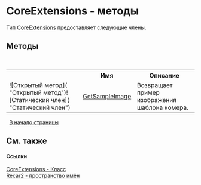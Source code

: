 # CoreExtensions - методы
 

Тип <a href="5ba49a35-7e5c-029c-481a-c3ab6ec739a9">CoreExtensions</a> предоставляет следующие члены.


## Методы
&nbsp;<table><tr><th></th><th>Имя</th><th>Описание</th></tr><tr><td>![Открытый метод]( "Открытый метод")![Статический член]( "Статический член")</td><td><a href="ee898904-3be2-ebaa-599f-d221baa93f1f">GetSampleImage</a></td><td>
Возвращает пример изображения шаблона номера.</td></tr></table>&nbsp;
<a href="#coreextensions---методы">В начало страницы</a>

## См. также


#### Ссылки
<a href="5ba49a35-7e5c-029c-481a-c3ab6ec739a9">CoreExtensions - Класс</a><br /><a href="0dd0c505-07fc-c3e8-128c-d1a0701f2a29">Recar2 - пространство имён</a><br />